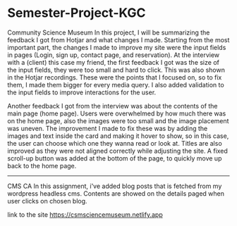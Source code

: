 # Semester-Project-KGC
Community Science Museum
    In this project, I will be summarizing the feedback I got from Hotjar and what changes I made. 
Starting from the most important part, the changes I made to improve my site were the input fields in pages (Login, sign up, contact page, and reservation).
At the interview with a (client) this case my friend, the first feedback I got was the size of the input fields, they were too small and hard to click. This was also shown in the Hotjar recordings. These were the points that I focused on, so to fix them, I made them bigger for every media query. I also added validation to the input fields to improve interactions for the user. 

Another feedback I got from the interview was about the contents of the main page (home page). Users were overwhelmed by how much there was on the home page, also the images were too small and the image placement was uneven. The improvement I made to fix these was by adding the images and text inside the card and making it hover to show, so in this case, the user can choose which one they wanna read or look at.
Titles are also improved as they were not aligned correctly while adjusting the site.
A fixed scroll-up button was added at the bottom of the page, to quickly move up back to the home page.


----------------------------------------------------------------------------------------------------------------------------------------------

CMS CA
In this assignment, i've added blog posts that is fetched from my wordpress headless cms. Contents are showed on the details paged when user clicks on chosen blog.



link to the site
https://csmsciencemuseum.netlify.app
